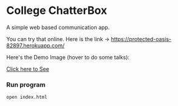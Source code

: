 # College ChatterBox
A simple web based communication app.

You can try that online. Here is the link ->  https://protected-oasis-82897.herokuapp.com/

Here's the Demo Image (hover to do some talks):


[Click here to See](https://i.imgur.com/eqzDOMl.png)

### Run program
```node server.js
open index.html
```

